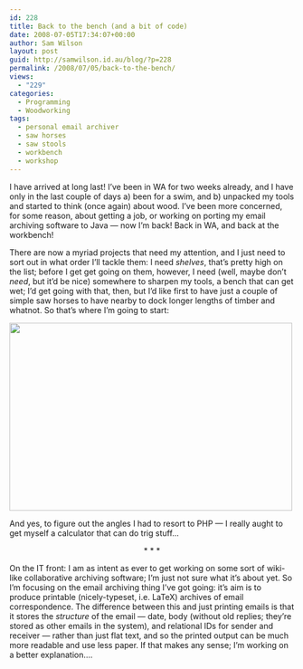 ```yaml
---
id: 228
title: Back to the bench (and a bit of code)
date: 2008-07-05T17:34:07+00:00
author: Sam Wilson
layout: post
guid: http://samwilson.id.au/blog/?p=228
permalink: /2008/07/05/back-to-the-bench/
views:
  - "229"
categories:
  - Programming
  - Woodworking
tags:
  - personal email archiver
  - saw horses
  - saw stools
  - workbench
  - workshop
---
```

I have arrived at long last! I’ve been in WA for two weeks already, and I have only in the last couple of days a) been for a swim, and b) unpacked my tools and started to think (once again) about wood. I’ve been more concerned, for some reason, about getting a job, or working on porting my email archiving software to Java &#8212; now I’m back! Back in WA, and back at the workbench!

There are now a myriad projects that need my attention, and I just need to sort out in what order I’ll tackle them: I need _shelves_, that’s pretty high on the list; before I get get going on them, however, I need (well, maybe don’t _need_, but it’d be nice) somewhere to sharpen my tools, a bench that can get wet; I’d get going with that, then, but I’d like first to have just a couple of simple saw horses to have nearby to dock longer lengths of timber and whatnot. So that’s where I’m going to start:

[<img src="http://samwilson.id.au/wp-content/uploads/2008/07/sawstool_notes-500x332.jpg" alt="" title="Sawstool Notes" width="500" height="332" class="aligncenter size-medium wp-image-229" srcset="https://samwilson.id.au/wp-content/uploads/2008/07/sawstool_notes-500x332.jpg 500w, https://samwilson.id.au/wp-content/uploads/2008/07/sawstool_notes-150x99.jpg 150w" sizes="(max-width: 500px) 100vw, 500px" />](http://samwilson.id.au/wp-content/uploads/2008/07/sawstool_notes.jpg)

And yes, to figure out the angles I had to resort to PHP &#8212; I really aught to get myself a calculator that can do trig stuff…

<p style="text-align:center">
  * * *
</p>

On the IT front: I am as intent as ever to get working on some sort of wiki-like collaborative archiving software; I’m just not sure what it’s about yet. So I’m focusing on the email archiving thing I’ve got going: it’s aim is to produce printable (nicely-typeset, i.e. LaTeX) archives of email correspondence. The difference between this and just printing emails is that it stores the _structure_ of the email &#8212; date, body (without old replies; they’re stored as other emails in the system), and relational IDs for sender and receiver &#8212; rather than just flat text, and so the printed output can be much more readable and use less paper. If that makes any sense; I’m working on a better explanation….